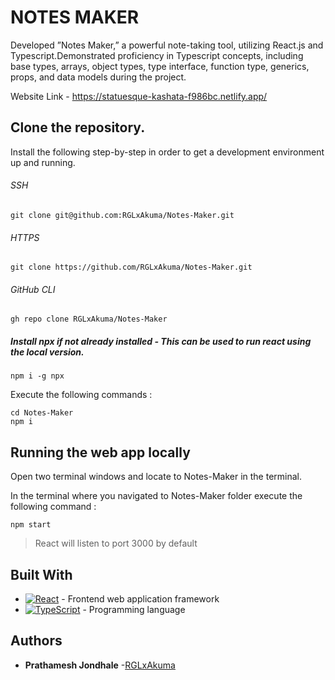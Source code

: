 # NOTES MAKER

Developed ”Notes Maker,” a powerful note-taking tool, utilizing React.js and Typescript.Demonstrated proficiency in Typescript concepts, including base types, arrays, object types, type interface, function type, generics, props, and data models during the project.

Website Link - https://statuesque-kashata-f986bc.netlify.app/

## Clone the repository.

Install the following step-by-step in order to get a development environment up and running.

###### SSH

```
git clone git@github.com:RGLxAkuma/Notes-Maker.git
```

###### HTTPS

```
git clone https://github.com/RGLxAkuma/Notes-Maker.git
```

###### GitHub CLI

```
gh repo clone RGLxAkuma/Notes-Maker
```

##### Install npx if not already installed - This can be used to run react using the local version.

```
npm i -g npx
```

Execute the following commands :

```
cd Notes-Maker
npm i
```

## Running the web app locally

Open two terminal windows and locate to Notes-Maker in the terminal.

In the terminal where you navigated to Notes-Maker folder execute the following command :

```
npm start
```

> React will listen to port 3000 by default

## Built With

- [![React](https://img.shields.io/badge/React-20232A?style=for-the-badge&logo=react&logoColor=61DAFB)](https://react.dev/learn) - Frontend web application framework
- [![TypeScript](https://img.shields.io/badge/TypeScript-007ACC?style=for-the-badge&logo=typescript&logoColor=white)](https://www.typescriptlang.org/docs/) - Programming language

## Authors

- **Prathamesh Jondhale** -[RGLxAkuma](https://github.com/RGLxAkuma)
